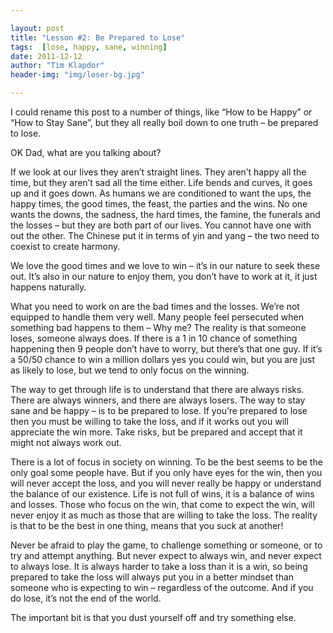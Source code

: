 ```yaml
---

layout: post
title: "Lesson #2: Be Prepared to Lose"
tags:  [lose, happy, sane, winning]
date: 2011-12-12
author: "Tim Klapdor"
header-img: "img/loser-bg.jpg"

---
```


I could rename this post to a number of things, like “How to be Happy” or “How to Stay Sane”, but they all really boil down to one truth – be prepared to lose.

OK Dad, what are you talking about?

If we look at our lives they aren’t straight lines. They aren’t happy all the time, but they aren’t sad all the time either. Life bends and curves, it goes up and it goes down. As humans we are conditioned to want the ups, the happy times, the good times, the feast, the parties and the wins. No one wants the downs, the sadness, the hard times, the famine, the funerals and the losses – but they are both part of our lives. You cannot have one with out the other. The Chinese put it in terms of yin and yang – the two need to coexist to create harmony.

We love the good times and we love to win – it’s in our nature to seek these out. It’s also in our nature to enjoy them, you don’t have to work at it, it just happens naturally.

What you need to work on are the bad times and the losses. We’re not equipped to handle them very well. Many people feel persecuted when something bad happens to them – Why me? The reality is that someone loses, someone always does. If there is a 1 in 10 chance of something happening then 9 people don’t have to worry, but there’s that one guy. If it’s a 50/50 chance to win a million dollars yes you could win, but you are just as likely to lose, but we tend to only focus on the winning.

The way to get through life is to understand that there are always risks. There are always winners, and there are always losers. The way to stay sane and be happy – is to be prepared to lose. If you’re prepared to lose then you must be willing to take the loss, and if it works out you will appreciate the win more. Take risks, but be prepared and accept that it might not always work out.

There is a lot of focus in society on winning. To be the best seems to be the only goal some people have. But if you only have eyes for the win, then you will never accept the loss, and you will never really be happy or understand the balance of our existence. Life is not full of wins, it is a balance of wins and losses. Those who focus on the win, that come to expect the win, will never enjoy it as much as those that are willing to take the loss. The reality is that to be the best in one thing, means that you suck at another!

Never be afraid to play the game, to challenge something or someone, or to try and attempt anything. But never expect to always win, and never expect to always lose. It is always harder to take a loss than it is a win, so being prepared to take the loss will always put you in a better mindset than someone who is expecting to win – regardless of the outcome. And if you do lose, it’s not the end of the world.

The important bit is that you dust yourself off and try something else.
